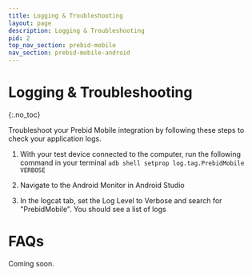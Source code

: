 ```yaml
---
title: Logging & Troubleshooting
layout: page
description: Logging & Troubleshooting
pid: 2
top_nav_section: prebid-mobile
nav_section: prebid-mobile-android
---
```


<div class="bs-docs-section" markdown="1">

# Logging & Troubleshooting
{:.no_toc}

Troubleshoot your Prebid Mobile integration by following these steps to check your application logs.

1. With your test device connected to the computer, run the following command in your terminal
```adb shell setprop log.tag.PrebidMobile VERBOSE```

2. Navigate to the Android Monitor in Android Studio

3. In the logcat tab, set the Log Level to Verbose and search for "PrebidMobile". You should see a list of logs

# FAQs

Coming soon.

</div>
